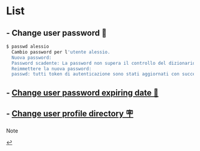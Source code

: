 # List

## - Change user password 🛂
```bash
$ passwd alessio
  Cambio password per l'utente alessio.
  Nuova password:
  Password scadente: La password non supera il controllo del dizionario - Si basa su un termine di dizionario
  Reimmettere la nuova password:
  passwd: tutti token di autenticazione sono stati aggiornati con successo.
```

## - [Change user password expiring date 📅](change-age.md)

## - [Change user profile directory 🪧](change-directory.md)

> [!NOTE]
> 

[↩️](../Linux.md)

